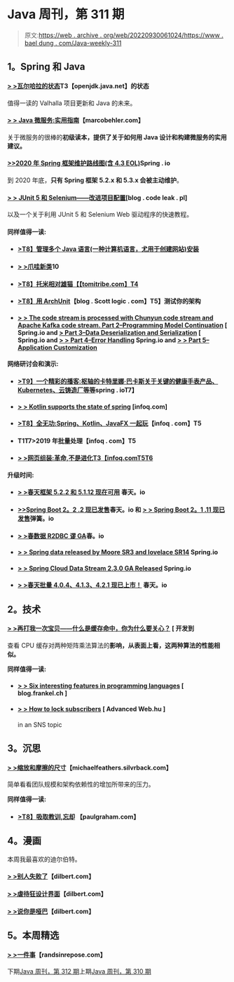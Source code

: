 # Java 周刊，第 311 期

> 原文:[https://web . archive . org/web/20220930061024/https://www . bael dung . com/Java-weekly-311](https://web.archive.org/web/20220930061024/https://www.baeldung.com/java-weekly-311)

## **1。Spring 和 Java**

#### **[> >瓦尔哈拉的状态](https://web.archive.org/web/20221206184538/http://cr.openjdk.java.net/~briangoetz/valhalla/sov/01-background.html)T3【openjdk.java.net】的状态**

值得一读的 Valhalla 项目更新和 Java 的未来。

#### [**> > Java 微服务:实用指南**](https://web.archive.org/web/20221206184538/https://www.marcobehler.com/guides/java-microservices-a-practical-guide)【marcobehler.com】

关于微服务的很棒的**初级读本，提供了关于如何用 Java 设计和构建微服务的实用建议。**

#### [**>>2020 年 Spring 框架维护路线图(含 4.3 EOL)**](https://web.archive.org/web/20221206184538/https://spring.io/blog/2019/12/03/spring-framework-maintenance-roadmap-in-2020-including-4-3-eol)Spring . io

到 2020 年底，**只有 Spring 框架 5.2.x 和 5.3.x 会被主动维护**。

#### [**> > JUnit 5 和 Selenium——改进项目配置**](https://web.archive.org/web/20221206184538/https://blog.codeleak.pl/2019/12/junit-5-and-selenium-improving-project.html)[blog . code leak . pl]

以及一个关于利用 JUnit 5 和 Selenium Web 驱动程序的快速教程。

#### **同样值得一读:**

*   #### [**>T8】管理多个 Java 语言(一种计算机语言，尤用于创建网站)安装**](https://web.archive.org/web/20221206184538/https://blog.sebastian-daschner.com/entries/managing-java-installations)

*   #### [**> >爪哇新类**](https://web.archive.org/web/20221206184538/http://blog.code-cop.org/2019/12/new-classes-in-java-10.html)10

*   #### [**>T8】托米相对雄猫**【【tomitribe.com】T4](https://web.archive.org/web/20221206184538/https://tomitribe4.wpengine.com/blog/tomee-vs-tomcat/)

*   #### **[>T8】用 ArchUnit](https://web.archive.org/web/20221206184538/https://blog.scottlogic.com/2019/12/05/unit-test-your-architecture-with-archunit.html)**【blog . Scott logic . com】T5】测试你的架构

*   #### [**> > The code stream is processed with Chunyun code stream and Apache Kafka code stream. Part 2–Programming Model Continuation**](https://web.archive.org/web/20221206184538/https://spring.io/blog/2019/12/03/stream-processing-with-spring-cloud-stream-and-apache-kafka-streams-part-2-programming-model-continued) [ Spring.io and [**> Part 3–Data Deserialization and Serialization**](https://web.archive.org/web/20221206184538/https://spring.io/blog/2019/12/04/stream-processing-with-spring-cloud-stream-and-apache-kafka-streams-part-3-data-deserialization-and-serialization) [ Spring.io and [**> > Part 4–Error Handling**](https://web.archive.org/web/20221206184538/https://spring.io/blog/2019/12/05/stream-processing-with-spring-cloud-stream-and-apache-kafka-streams-part-4-error-handling) Spring.io and [**> > Part 5–Application Customization**](https://web.archive.org/web/20221206184538/https://spring.io/blog/2019/12/06/stream-processing-with-spring-cloud-stream-and-apache-kafka-streams-part-5-application-customizations)

**网络研讨会和演示:**

*   #### [**>T9】一个精彩的播客:枢轴的卡特里娜·巴卡斯关于关键的健康手表产品、Kubernetes、云铸造厂等等**](https://web.archive.org/web/20221206184538/https://spring.io/blog/2019/12/05/a-bootiful-podcast-pivotal-s-katrina-bakas-about-the-pivotal-healthwatch-product-kubernetes-cloud-foundry-and-so-much-more)spring . ioT7】

*   #### [**> > Kotlin supports the state of spring**](https://web.archive.org/web/20221206184538/https://www.infoq.com/presentations/spring-kotlin-boot-kofu/?utm_campaign=infoq_content&utm_source=infoq&utm_medium=feed&utm_term=Java) [infoq.com]

*   #### [**>T8】全无功:Spring、Kotlin、JavaFX 一起玩**](https://web.archive.org/web/20221206184538/https://www.infoq.com/presentations/spring-reactor-kotlin-javafx-mongodb/?utm_campaign=infoq_content&utm_source=infoq&utm_medium=feed&utm_term=Java)【infoq . com】T5

*   #### T1**T7>2019 年批量处理**【infoq . com】T5

*   #### [**> >网页组装:革命,不是进化**T3【infoq.comT5T6](https://web.archive.org/web/20221206184538/https://www.infoq.com/presentations/webassembly-execution-architecture/?utm_campaign=infoq_content&utm_source=infoq&utm_medium=feed&utm_term=Java)

**升级时间:**

*   #### **[> >春天框架 5.2.2 和 5.1.12 现在可用](https://web.archive.org/web/20221206184538/https://spring.io/blog/2019/12/03/spring-framework-5-2-2-and-5-1-12-available-now)** 春天。io

*   #### [**>>Spring Boot 2。2 .2 现已发售**](https://web.archive.org/web/20221206184538/https://spring.io/blog/2019/12/06/spring-boot-2-2-2-is-now-available)春天。io 和 [**> > Spring Boot 2。1 .11 现已发售**](https://web.archive.org/web/20221206184538/https://spring.io/blog/2019/12/06/spring-boot-2-1-11-is-now-available)弹簧。io

*   #### [**> >春数据 R2DBC 谬 GA**](https://web.archive.org/web/20221206184538/https://spring.io/blog/2019/12/06/spring-data-r2dbc-goes-ga)春。io

*   #### [**> > Spring data released by Moore SR3 and lovelace SR14**](https://web.archive.org/web/20221206184538/https://spring.io/blog/2019/12/04/spring-data-moore-sr3-and-lovelace-sr14-released) Spring.io

*   #### [**> > Spring Cloud Data Stream 2.3.0 GA Released**](https://web.archive.org/web/20221206184538/https://spring.io/blog/2019/12/09/spring-cloud-data-flow-2-3-0-ga-released) Spring.io

*   #### [**> >春天批量 4.0.4、4.1.3、4.2.1 现已上市！**](https://web.archive.org/web/20221206184538/https://spring.io/blog/2019/12/04/spring-batch-4-0-4-4-1-3-and-4-2-1-available-now) 春天。io

## **2。技术**

#### [**> >再打我一次宝贝——什么是缓存命中，你为什么要关心？**](https://web.archive.org/web/20221206184538/https://dev.to/frosnerd/hit-me-baby-one-more-time---what-are-cache-hits-and-why-should-you-care-4500) [ 开发到

查看 CPU 缓存对两种矩阵乘法算法的**影响，从表面上看，这两种算法的性能相似。**

**同样值得一读:**

*   #### [**> > Six interesting features in programming languages**](https://web.archive.org/web/20221206184538/https://blog.frankel.ch/six-interesting-features-programming-languages/) [ blog.frankel.ch ]

*   #### [**> > How to lock subscribers**](https://web.archive.org/web/20221206184538/https://advancedweb.hu/2019/12/03/sns_target_subscriber/) [ Advanced Web.hu ]

    in an SNS topic

## **3。沉思**

#### [**> >缩放和摩擦的尺寸**](https://web.archive.org/web/20221206184538/https://michaelfeathers.silvrback.com/scaling-and-the-friction-of-dimension#48486)【michaelfeathers.silvrback.com】

简单看看团队规模和架构依赖性的增加所带来的压力。

**同样值得一读:**

*   #### [**>T8】吸取教训,忘却**](https://web.archive.org/web/20221206184538/http://www.paulgraham.com/lesson.html) 【paulgraham.com】

## **4。漫画**

本周我最喜欢的迪尔伯特。

#### [**> >别人失败了**](https://web.archive.org/web/20221206184538/https://dilbert.com/strip/2019-12-06)【dilbert.com】

#### [**> >虐待狂设计界面**](https://web.archive.org/web/20221206184538/https://dilbert.com/strip/2019-12-09)【dilbert.com】

#### [**> >说你是哑巴**](https://web.archive.org/web/20221206184538/https://dilbert.com/strip/2019-12-11)【dilbert.com】

## **5。本周精选**

#### **[> >一件事](https://web.archive.org/web/20221206184538/https://randsinrepose.com/archives/one-thing/)**【randsinrepose.com】

下期[Java 周刊，第 312 期](/web/20221206184538/https://www.baeldung.com/java-weekly-312)上期[Java 周刊，第 310 期](/web/20221206184538/https://www.baeldung.com/java-weekly-310)